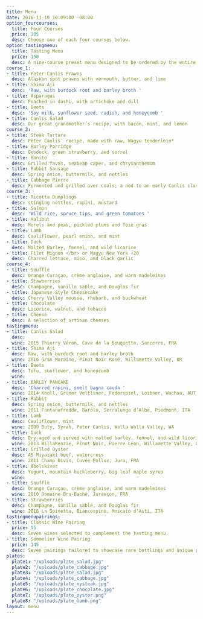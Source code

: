 ```yaml
---
title: Menu
date: 2016-11-10 10:09:00 -08:00
option_fourcourses:
  title: Four Courses
  price: 105
  desc: Choose one of each four courses below.
option_tastingmenu:
  title: Tasting Menu
  price: 150
  desc: A nine-course preset menu designed to be ordered by the entire table.
course_1:
- title: Peter Canlis Prawns
  desc: Alaskan spot prawns with vermouth, butter, and lime
- title: Shima Aji
  desc: 'Raw, with burdock root and barley broth '
- title: Asparagus
  desc: Poached in dashi, with artichoke and dill
- title: Beets
  desc: 'Soy milk, sunflower seed, radish, and honeycomb '
- title: Canlis Salad
  desc: Our great grandmother’s recipe, with bacon, mint, and lemon
course_2:
- title: Steak Tartare
  desc: Peter Canlis’ recipe, made with raw, Wagyu tenderloin*
- title: Barley Porridge
  desc: Geoduck, green strawberry, and sorrel
- title: Bonito
  desc: Grilled favas, seabean caper, and chrysanthemum
- title: Rabbit Sausage
  desc: Spring onion, buttermilk, and nettles
- title: Cabbage Pierre
  desc: Fermented and grilled over coals; a nod to an early Canlis classic
course_3:
- title: Ricotta Dumplings
  desc: stinging nettles, rapini, mustard
- title: Salmon
  desc: 'Wild rice, spruce tips, and green tomatoes '
- title: Halibut
  desc: Morels and peas, pickled plums and foie gras
- title: Lamb
  desc: Cauliflower, pearl onion, and mint
- title: Duck
  desc: Malted Barley, fennel, and wild licorice
- title: Filet Mignon </br> or Wagyu New York +20
  desc: Charred lettuce, miso, and black garlic
course_4:
- title: Soufflè
  desc: Orange Curaçao, crème anglaise, and warm madeleines
- title: Stawberries
  desc: Champagne, vanilla sable, and Douglas fir
- title: Japanese Style Cheesecake
  desc: Cherry Valley mousse, rhubarb, and buckwheat
- title: Chocolate
  desc: Licorice, walnut, and tobacco
- title: Cheese
  desc: A selection of artisan cheeses
tastingmenu:
- title: Canlis Salad
  desc: 
  wine: 2015 Thierry Véron, Cave de la Bouquette, Sancerre, FRA
- title: Shima Aji
  desc: Raw, with burdock root and barley broth
  wine: 2016 Gran Moraine, Pinot Noir Rosé, Willamette Valley, OR
- title: Beets
  desc: Tofu, sunflower, and honeycomb
  wine: 
- title: BARLEY PANCAKE
  desc: 'Charred rapini, smelt bagna cauda '
  wine: 2014 Knoll, Grüner Veltliner, Federspiel, Loibner, Wachau, AUT
- title: Rabbit
  desc: Spring onion, buttermilk, and nettles
  wine: 2011 Fontanafredda, Barolo, Serralunga d’Alba, Piedmont, ITA
- title: Lamb
  desc: Cauliflower, mint
  wine: 2009 Buty, Syrah, Peter Canlis, Walla Walla Valley, WA
- title: Duck
  desc: Dry-aged and served with malted barley, fennel, and wild licorice
  wine: 2013 WillaKenzie, Pinot Noir, Pierre Léon, Willamette Valley, OR
- title: Grilled Oyster
  desc: A5 Miyazaki beef, watercress
  wine: 2011 Champ Divin, Cuvée Pollux, Jura, FRA
- title: Æbelskiver
  desc: Yogurt, mountain huckleberry, big leaf maple syrup
  wine: 
- title: Soufflè
  desc: Orange Curaçao, crème anglaise, and warm madeleines
  wine: 2010 Domaine Bru-Baché, Jurançon, FRA
- title: Strawberries
  desc: Champagne, vanilla sablé, and Douglas fir
  wine: 2016 La Spinetta, Biancospino, Moscato d'Asti, ITA
tastingmenupairings:
- title: Classic Wine Pairing
  price: 95
  desc: Seven wines selected to complement the tasting menu.
- title: Sommelier Wine Pairing
  price: 145
  desc: Seven pairings tailored to showcase rare bottlings and unique producers.
plates:
  plate1: "/uploads/plate_salad.jpg"
  plate2: "/uploads/plate_cabbage.jpg"
  plate3: "/uploads/plate_salad.jpg"
  plate4: "/uploads/plate_cabbage.jpg"
  plate5: "/uploads/plate_nysteak.jpg"
  plate6: "/uploads/plate_chocolate.jpg"
  plate7: "/uploads/plate_oyster.png"
  plate8: "/uploads/plate_lamb.png"
layout: menu
---
```


